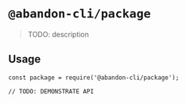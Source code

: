 # `@abandon-cli/package`

> TODO: description

## Usage

```
const package = require('@abandon-cli/package');

// TODO: DEMONSTRATE API
```
